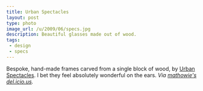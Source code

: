 ```yaml
---
title: Urban Spectacles
layout: post
type: photo
image_url: /u/2009/06/specs.jpg
description: Beautiful glasses made out of wood.
tags:
 - design
 - specs
---
```

Bespoke, hand-made frames carved from a single block of wood, by [Urban Spectacles](http://www.urbanspectacles.com/ "Urban Spectacles"). I bet they feel absolutely wonderful on the ears. _Via <a href="http://delicious.com/mathowie">mathowie's del.icio.us</a>._